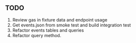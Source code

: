 ## TODO
1. Review gas in fixture data and endpoint usage
2. Get events.json from smoke test and build integration test
3. Refactor events tables and queries
4. Refactor query method.
